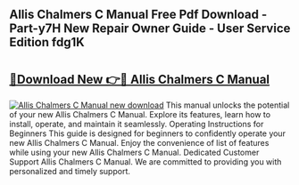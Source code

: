 ## Allis Chalmers C Manual Free Pdf Download - Part-y7H New Repair Owner Guide - User Service Edition fdg1K

# <h2><a href="http://bc92327.oget.top/?id=Allis+Chalmers+C+Manual">🔗Download New 👉🔴 Allis Chalmers C Manual</a></h2>

[![Allis Chalmers C Manual new download](https://i.imgur.com/5g1atiW.png)](http://bc92327.oget.top/?id=Allis+Chalmers+C+Manual)
This manual unlocks the potential of your new Allis Chalmers C Manual. Explore its features, learn how to install, operate, and maintain it seamlessly. Operating Instructions for Beginners This guide is designed for beginners to confidently operate your new Allis Chalmers C Manual. Enjoy the convenience of list of features while using your new Allis Chalmers C Manual. Dedicated Customer Support Allis Chalmers C Manual. We are committed to providing you with personalized and timely support.
